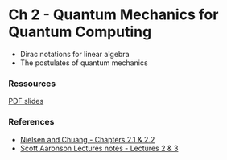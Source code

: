 # Ch 2 - Quantum Mechanics for Quantum Computing

- Dirac notations for linear algebra
- The postulates of quantum mechanics

### Ressources

[PDF slides](https://github.com/bfedrici-phd/QC-2020-CPE/blob/master/Ch2/Ch2-Quantum-Mechanics-for-Quantum-Computing.pdf)

### References

- [Nielsen and Chuang - Chapters 2.1 & 2.2](http://mmrc.amss.cas.cn/tlb/201702/W020170224608149940643.pdf)
- [Scott Aaronson Lectures notes - Lectures 2 & 3](https://www.scottaaronson.com/blog/?p=3943)
